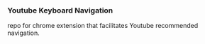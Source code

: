 ### Youtube Keyboard Navigation

repo for chrome extension that facilitates Youtube recommended navigation.
